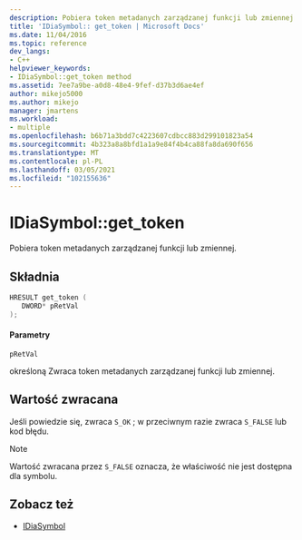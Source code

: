 ```yaml
---
description: Pobiera token metadanych zarządzanej funkcji lub zmiennej.
title: 'IDiaSymbol:: get_token | Microsoft Docs'
ms.date: 11/04/2016
ms.topic: reference
dev_langs:
- C++
helpviewer_keywords:
- IDiaSymbol::get_token method
ms.assetid: 7ee7a9be-a0d8-48e4-9fef-d37b3d6ae4ef
author: mikejo5000
ms.author: mikejo
manager: jmartens
ms.workload:
- multiple
ms.openlocfilehash: b6b71a3bdd7c4223607cdbcc883d299101823a54
ms.sourcegitcommit: 4b323a8a8bfd1a1a9e84f4b4ca88fa8da690f656
ms.translationtype: MT
ms.contentlocale: pl-PL
ms.lasthandoff: 03/05/2021
ms.locfileid: "102155636"
---
```

# <a name="idiasymbolget_token"></a>IDiaSymbol::get_token
Pobiera token metadanych zarządzanej funkcji lub zmiennej.

## <a name="syntax"></a>Składnia

```C++
HRESULT get_token ( 
   DWORD* pRetVal
);
```

#### <a name="parameters"></a>Parametry
 `pRetVal`

określoną Zwraca token metadanych zarządzanej funkcji lub zmiennej.

## <a name="return-value"></a>Wartość zwracana
 Jeśli powiedzie się, zwraca `S_OK` ; w przeciwnym razie zwraca `S_FALSE` lub kod błędu.

> [!NOTE]
> Wartość zwracana przez `S_FALSE` oznacza, że właściwość nie jest dostępna dla symbolu.

## <a name="see-also"></a>Zobacz też
- [IDiaSymbol](../../debugger/debug-interface-access/idiasymbol.md)
